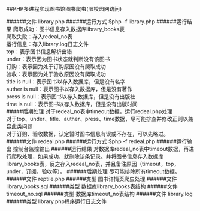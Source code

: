 ##PHP多进程实现图书馆图书爬虫(限校园网访问)

######文件
library.php
######运行方式
$php -f library.php
######运行结果
爬取成功：图书信息存入数据库library_books表  
爬取失败：存入redeal_no表  
运行信息：存入library.log日志文件  
top：表示图书信息解析出错  
under：表示因为图书状态就判断没有该图书  
订购：表示因为处于订购原因没有爬取成功  
验收：表示因为处于验收原因没有爬取成功  
title is null：表示图书以存入数据库，但是没有名字  
auther is null：表示图书以存入数据库，但是没有著作  
press is null：表示图书以存入数据库，但是没有出版社  
time is null：表示图书以存入数据库，但是没有出版时间  
#####后期处理
对于redeal_no表中timeout数据，运行redeal.php处理  
对于top、under、title、auther、press、time数据，尽可能排查并修改正则以兼容此类问题  
对于订购、验收数据，认定暂时图书信息有误或不存在，可以先略过。  
######文件
redeal.php
######运行方式
$php -f redeal.php
######运行输出
控制台监控输出
######运行结果
对数据库redeal_no表中timeout数据，再进行爬取处理，如果成功，就删除该条记录。并将图书信息存入数据库library_books表，反之存入redeal_no表，并且备注原因（timeout，top，under，订阅，验收等）。
######后期处理
尽可能排除所有timeout数据。
######文件
reptile.php
######类型
图书详情页爬虫处理
######文件
library_books.sql
######类型
数据库library_books表结构
######文件
timeout_no.sql
######类型
数据库timeout_no表结构
######文件
library.log
######类型
library.php程序运行日志文件
